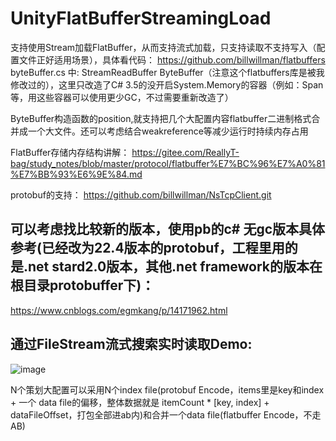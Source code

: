 # UnityFlatBufferStreamingLoad

支持使用Stream加载FlatBuffer，从而支持流式加载，只支持读取不支持写入（配置文件正好适用场景），具体看代码：
https://github.com/billwillman/flatbuffers
byteBuffer.cs 中: StreamReadBuffer ByteBuffer（注意这个flatbuffers库是被我修改过的），这里只改造了C# 3.5的没开启System.Memory的容器（例如：Span<T>等，用这些容器可以使用更少GC，不过需要重新改造了）

ByteBuffer构造函数的position,就支持把几个大配置内容flatbuffer二进制格式合并成一个大文件。还可以考虑结合weakreference等减少运行时持续内存占用

FlatBuffer存储内存结构讲解：
https://gitee.com/ReallyT-bag/study_notes/blob/master/protocol/flatbuffer%E7%BC%96%E7%A0%81%E7%BB%93%E6%9E%84.md

protobuf的支持：
https://github.com/billwillman/NsTcpClient.git

## 可以考虑找比较新的版本，使用pb的c# 无gc版本具体参考(已经改为22.4版本的protobuf，工程里用的是.net stard2.0版本，其他.net framework的版本在根目录protobuffer下)：
https://www.cnblogs.com/egmkang/p/14171962.html

## 通过FileStream流式搜索实时读取Demo:

![image](https://user-images.githubusercontent.com/3533457/236686954-b7e7f8e2-970b-4b61-ab55-9d4ed9e93dd8.png)

N个策划大配置可以采用N个index file(protobuf Encode，items里是key和index + 一个 data file的偏移，整体数据就是 itemCount * [key, index] + dataFileOffset，打包全部进ab内)和合并一个data file(flatbuffer Encode，不走AB)

